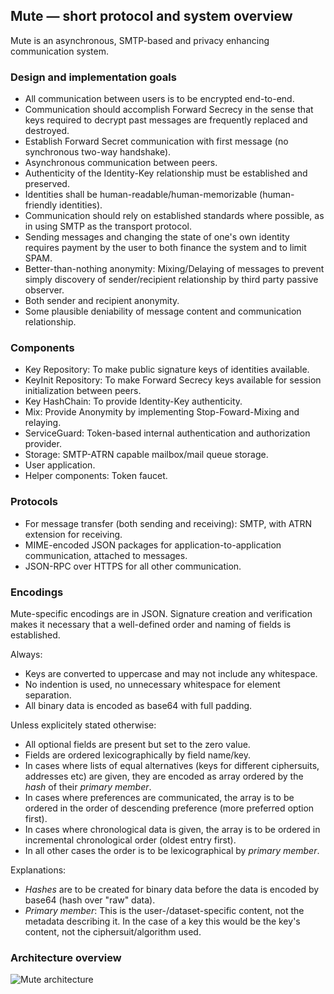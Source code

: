 Mute — short protocol and system overview
-----------------------------------------

Mute is an asynchronous, SMTP-based and privacy enhancing communication system.


### Design and implementation goals

- All communication between users is to be encrypted end-to-end.
- Communication should accomplish Forward Secrecy in the sense that keys
  required to decrypt past messages are frequently replaced and destroyed.
- Establish Forward Secret communication with first message (no synchronous
  two-way handshake).
- Asynchronous communication between peers.
- Authenticity of the Identity-Key relationship must be established and
  preserved.
- Identities shall be human-readable/human-memorizable (human-friendly
  identities).
- Communication should rely on established standards where possible, as in using
  SMTP as the transport protocol.
- Sending messages and changing the state of one's own identity requires payment
  by the user to both finance the system and to limit SPAM.
- Better-than-nothing anonymity: Mixing/Delaying of messages to prevent simply
  discovery of sender/recipient relationship by third party passive observer.
- Both sender and recipient anonymity.
- Some plausible deniability of message content and communication relationship.


### Components

- Key Repository: To make public signature keys of identities available.
- KeyInit Repository: To make Forward Secrecy keys available for session
  initialization between peers.
- Key HashChain: To provide Identity-Key authenticity.
- Mix: Provide Anonymity by implementing Stop-Foward-Mixing and relaying.
- ServiceGuard: Token-based internal authentication and authorization provider.
- Storage: SMTP-ATRN capable mailbox/mail queue storage.
- User application.
- Helper components: Token faucet.


### Protocols

- For message transfer (both sending and receiving): SMTP, with ATRN extension
  for receiving.
- MIME-encoded JSON packages for application-to-application communication,
  attached to messages.
- JSON-RPC over HTTPS for all other communication.


### Encodings

Mute-specific encodings are in JSON. Signature creation and verification makes
it necessary that a well-defined order and naming of fields is established.

Always:
- Keys are converted to uppercase and may not include any whitespace.
- No indention is used, no unnecessary whitespace for element separation.
- All binary data is encoded as base64 with full padding.

Unless explicitely stated otherwise:	
- All optional fields are present but set to the zero value.
- Fields are ordered lexicographically by field name/key.
- In cases where lists of equal alternatives (keys for different ciphersuits,
  addresses etc) are given, they are encoded as array ordered by the _hash_ of
  their _primary member_.
- In cases where preferences are communicated, the array is to be ordered in the
  order of descending preference (more preferred option first).
- In cases where chronological data is given, the array is to be ordered in
  incremental chronological order (oldest entry first).
- In all other cases the order is to be lexicographical by _primary member_.

Explanations:
- _Hashes_ are to be created for binary data before the data is encoded by
  base64 (hash over "raw" data).
- _Primary member_: This is the user-/dataset-specific content, not the metadata
  describing it. In the case of a key this would be the key's content, not the
  ciphersuit/algorithm used.


### Architecture overview

![Mute architecture](https://rawgit.com/mutecomm/mute/master/doc/figures/architecture.svg)
